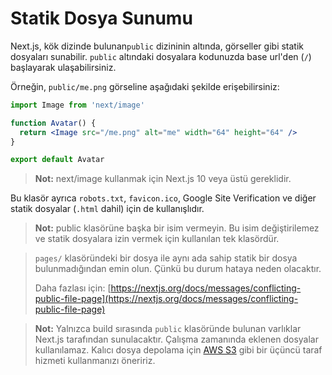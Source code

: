 # Statik Dosya Sunumu

Next.js,  kök dizinde bulunan`public` dizininin altında, görseller gibi statik dosyaları sunabilir. `public` altındaki dosyalara kodunuzda base url'den \(`/`\) başlayarak ulaşabilirsiniz.

Örneğin, `public/me.png` görseline aşağıdaki şekilde erişebilirsiniz:

```jsx
import Image from 'next/image'

function Avatar() {
  return <Image src="/me.png" alt="me" width="64" height="64" />
}

export default Avatar
```

> **Not:** next/image kullanmak için Next.js 10 veya üstü gereklidir.

Bu klasör ayrıca `robots.txt`, `favicon.ico`, Google Site Verification ve diğer statik dosyalar \(`.html` dahil\) için de kullanışlıdır.

> **Not:** public klasörüne başka bir isim vermeyin. Bu isim değiştirilemez ve statik dosyalara izin vermek için kullanılan tek klasördür.

> `pages/` klasöründeki bir dosya ile aynı ada sahip statik bir dosya bulunmadığından emin olun. Çünkü bu durum hataya neden olacaktır.
>
> Daha fazlası için: [https://nextjs.org/docs/messages/conflicting-public-file-page](https://nextjs.org/docs/messages/conflicting-public-file-page)

> **Not:** Yalnızca build sırasında `public` klasöründe bulunan varlıklar Next.js tarafından sunulacaktır. Çalışma zamanında eklenen dosyalar kullanılamaz. Kalıcı dosya depolama için [AWS S3](https://aws.amazon.com/s3/) gibi bir üçüncü taraf hizmeti kullanmanızı öneririz.



